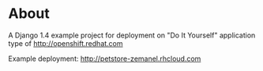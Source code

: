 About
======
A Django 1.4 example project for deployment on "Do It Yourself" application type of http://openshift.redhat.com 

Example deployment: http://petstore-zemanel.rhcloud.com
    


